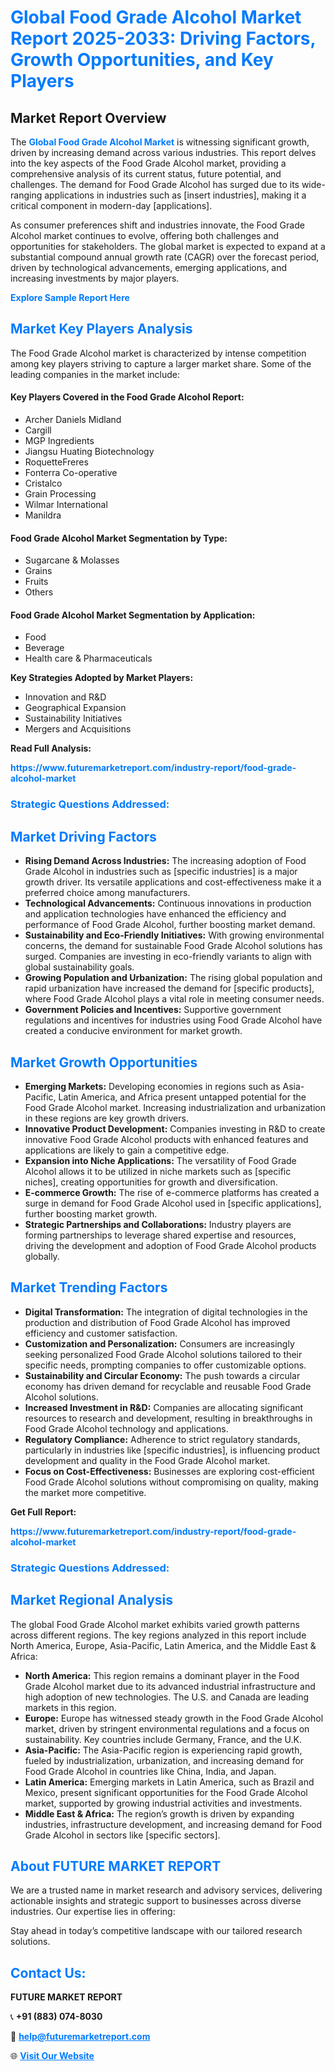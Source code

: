 <h1 style="color: #007BFF;">Global Food Grade Alcohol Market Report 2025-2033: Driving Factors, Growth Opportunities, and Key Players</h1>

<section id="overview">
<h2>Market Report Overview</h2>
<p>The <a href="https://www.futuremarketreport.com/industry-report/food-grade-alcohol-market" style="color: #007BFF; text-decoration: none;"><strong>Global Food Grade Alcohol Market</strong></a> is witnessing significant growth, driven by increasing demand across various industries. This report delves into the key aspects of the Food Grade Alcohol market, providing a comprehensive analysis of its current status, future potential, and challenges. The demand for Food Grade Alcohol has surged due to its wide-ranging applications in industries such as [insert industries], making it a critical component in modern-day [applications].</p>
<p>As consumer preferences shift and industries innovate, the Food Grade Alcohol market continues to evolve, offering both challenges and opportunities for stakeholders. The global market is expected to expand at a substantial compound annual growth rate (CAGR) over the forecast period, driven by technological advancements, emerging applications, and increasing investments by major players.</p>
</section>

<section id="overview">
<p><a href="https://www.futuremarketreport.com/request-sample/reportId=103989" style="color: #007BFF; text-decoration: none;"><strong>Explore Sample Report Here</strong></a></p>
</section>

<section id="key-players">
<h2 style="color: #007BFF;">Market Key Players Analysis</h2>
<p>The Food Grade Alcohol market is characterized by intense competition among key players striving to capture a larger market share. Some of the leading companies in the market include:</p>
<h4>Key Players Covered in the Food Grade Alcohol Report:</h4>
<ul><li>Archer Daniels Midland</li><li>Cargill</li><li>MGP Ingredients</li><li>Jiangsu Huating Biotechnology</li><li>RoquetteFreres</li><li>Fonterra Co-operative</li><li>Cristalco</li><li>Grain Processing</li><li>Wilmar International</li><li>Manildra</li></ul>
<h4>Food Grade Alcohol Market Segmentation by Type:</h4>
<ul><li>Sugarcane &amp; Molasses</li><li>Grains</li><li>Fruits</li><li>Others</li></ul>

<h4>Food Grade Alcohol Market Segmentation by Application:</h4>
<ul><li>Food</li><li>Beverage</li><li>Health care &amp; Pharmaceuticals</li></ul>
<p><strong>Key Strategies Adopted by Market Players:</strong></p>
<ul>
<li>Innovation and R&D</li>
<li>Geographical Expansion</li>
<li>Sustainability Initiatives</li>
<li>Mergers and Acquisitions</li>
</ul>
</section>

<section>
<p><strong>Read Full Analysis: </strong></p><a href="https://www.futuremarketreport.com/industry-report/food-grade-alcohol-market" style="color: #007BFF; text-decoration: none;"><strong>https://www.futuremarketreport.com/industry-report/food-grade-alcohol-market</strong></a>
<h3 style="color: #007BFF;">Strategic Questions Addressed:</h3>
</section>

<section id="driving-factors">
<h2 style="color: #007BFF;">Market Driving Factors</h2>
<ul>
<li><strong>Rising Demand Across Industries:</strong> The increasing adoption of Food Grade Alcohol in industries such as [specific industries] is a major growth driver. Its versatile applications and cost-effectiveness make it a preferred choice among manufacturers.</li>
<li><strong>Technological Advancements:</strong> Continuous innovations in production and application technologies have enhanced the efficiency and performance of Food Grade Alcohol, further boosting market demand.</li>
<li><strong>Sustainability and Eco-Friendly Initiatives:</strong> With growing environmental concerns, the demand for sustainable Food Grade Alcohol solutions has surged. Companies are investing in eco-friendly variants to align with global sustainability goals.</li>
<li><strong>Growing Population and Urbanization:</strong> The rising global population and rapid urbanization have increased the demand for [specific products], where Food Grade Alcohol plays a vital role in meeting consumer needs.</li>
<li><strong>Government Policies and Incentives:</strong> Supportive government regulations and incentives for industries using Food Grade Alcohol have created a conducive environment for market growth.</li>
</ul>
</section>

<section id="growth-opportunities">
<h2 style="color: #007BFF;">Market Growth Opportunities</h2>
<ul>
<li><strong>Emerging Markets:</strong> Developing economies in regions such as Asia-Pacific, Latin America, and Africa present untapped potential for the Food Grade Alcohol market. Increasing industrialization and urbanization in these regions are key growth drivers.</li>
<li><strong>Innovative Product Development:</strong> Companies investing in R&D to create innovative Food Grade Alcohol products with enhanced features and applications are likely to gain a competitive edge.</li>
<li><strong>Expansion into Niche Applications:</strong> The versatility of Food Grade Alcohol allows it to be utilized in niche markets such as [specific niches], creating opportunities for growth and diversification.</li>
<li><strong>E-commerce Growth:</strong> The rise of e-commerce platforms has created a surge in demand for Food Grade Alcohol used in [specific applications], further boosting market growth.</li>
<li><strong>Strategic Partnerships and Collaborations:</strong> Industry players are forming partnerships to leverage shared expertise and resources, driving the development and adoption of Food Grade Alcohol products globally.</li>
</ul>
</section>

<section id="trending-factors">
<h2 style="color: #007BFF;">Market Trending Factors</h2>
<ul>
<li><strong>Digital Transformation:</strong> The integration of digital technologies in the production and distribution of Food Grade Alcohol has improved efficiency and customer satisfaction.</li>
<li><strong>Customization and Personalization:</strong> Consumers are increasingly seeking personalized Food Grade Alcohol solutions tailored to their specific needs, prompting companies to offer customizable options.</li>
<li><strong>Sustainability and Circular Economy:</strong> The push towards a circular economy has driven demand for recyclable and reusable Food Grade Alcohol solutions.</li>
<li><strong>Increased Investment in R&D:</strong> Companies are allocating significant resources to research and development, resulting in breakthroughs in Food Grade Alcohol technology and applications.</li>
<li><strong>Regulatory Compliance:</strong> Adherence to strict regulatory standards, particularly in industries like [specific industries], is influencing product development and quality in the Food Grade Alcohol market.</li>
<li><strong>Focus on Cost-Effectiveness:</strong> Businesses are exploring cost-efficient Food Grade Alcohol solutions without compromising on quality, making the market more competitive.</li>
</ul>
</section>

<section>
<p><strong>Get Full Report: </strong></p><a href="https://www.futuremarketreport.com/industry-report/food-grade-alcohol-market" style="color: #007BFF; text-decoration: none;"><strong>https://www.futuremarketreport.com/industry-report/food-grade-alcohol-market</strong></a>
<h3 style="color: #007BFF;">Strategic Questions Addressed:</h3>
</section>


<section id="regional-analysis">
<h2 style="color: #007BFF;">Market Regional Analysis</h2>
<p>The global Food Grade Alcohol market exhibits varied growth patterns across different regions. The key regions analyzed in this report include North America, Europe, Asia-Pacific, Latin America, and the Middle East & Africa:</p>
<ul>
<li><strong>North America:</strong> This region remains a dominant player in the Food Grade Alcohol market due to its advanced industrial infrastructure and high adoption of new technologies. The U.S. and Canada are leading markets in this region.</li>
<li><strong>Europe:</strong> Europe has witnessed steady growth in the Food Grade Alcohol market, driven by stringent environmental regulations and a focus on sustainability. Key countries include Germany, France, and the U.K.</li>
<li><strong>Asia-Pacific:</strong> The Asia-Pacific region is experiencing rapid growth, fueled by industrialization, urbanization, and increasing demand for Food Grade Alcohol in countries like China, India, and Japan.</li>
<li><strong>Latin America:</strong> Emerging markets in Latin America, such as Brazil and Mexico, present significant opportunities for the Food Grade Alcohol market, supported by growing industrial activities and investments.</li>
<li><strong>Middle East & Africa:</strong> The region’s growth is driven by expanding industries, infrastructure development, and increasing demand for Food Grade Alcohol in sectors like [specific sectors].</li>
</ul>
</section>

<footer>
<h2 style="color: #007BFF;">About FUTURE MARKET REPORT</h2>
<p>We are a trusted name in market research and advisory services, delivering actionable insights and strategic support to businesses across diverse industries. Our expertise lies in offering:</p>

<p>Stay ahead in today’s competitive landscape with our tailored research solutions.</p>

<h2 style="color: #007BFF;">Contact Us:</h2>
<p><strong>FUTURE MARKET REPORT</strong></p>
<p>📞 <strong>+91 (883) 074-8030</strong></p>
<p>📧 <strong><a href="mailto:help@futuremarketreport.com" style="color: #007BFF;">help@futuremarketreport.com</a></strong></p>
<p>🌐 <strong><a href="https://www.futuremarketreport.com/" style="color: #007BFF;">Visit Our Website</a></strong></p>
</footer>